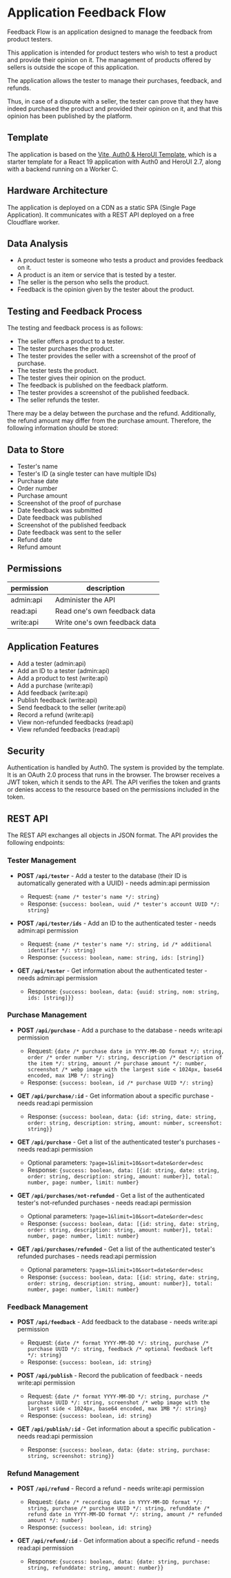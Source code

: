 # Application Feedback Flow

Feedback Flow is an application designed to manage the feedback from product testers. 

This application is intended for product testers who wish to test a product and provide their opinion on it. The management of products offered by sellers is outside the scope of this application. 

The application allows the tester to manage their purchases, feedback, and refunds. 

Thus, in case of a dispute with a seller, the tester can prove that they have indeed purchased the product and provided their opinion on it, and that this opinion has been published by the platform.

## Template

The application is based on the [Vite, Auth0 & HeroUI Template](https://github.com/sctg-development/vite-react-heroui-auth0-template), which is a starter template for a React 19 application with Auth0 and HeroUI 2.7, along with a backend running on a Worker C.

## Hardware Architecture

The application is deployed on a CDN as a static SPA (Single Page Application). It communicates with a REST API deployed on a free Cloudflare worker.

## Data Analysis

- A product tester is someone who tests a product and provides feedback on it. 
- A product is an item or service that is tested by a tester.
- The seller is the person who sells the product.
- Feedback is the opinion given by the tester about the product.

## Testing and Feedback Process

The testing and feedback process is as follows:

- The seller offers a product to a tester.
- The tester purchases the product.
- The tester provides the seller with a screenshot of the proof of purchase.
- The tester tests the product.
- The tester gives their opinion on the product.
- The feedback is published on the feedback platform.
- The tester provides a screenshot of the published feedback.
- The seller refunds the tester.

There may be a delay between the purchase and the refund. Additionally, the refund amount may differ from the purchase amount. Therefore, the following information should be stored:

## Data to Store

- Tester's name
- Tester's ID (a single tester can have multiple IDs)
- Purchase date
- Order number
- Purchase amount
- Screenshot of the proof of purchase
- Date feedback was submitted
- Date feedback was published
- Screenshot of the published feedback
- Date feedback was sent to the seller
- Refund date
- Refund amount

## Permissions

| permission | description |
|------------|-------------|
| admin:api  | Administer the API |
| read:api  | Read one's own feedback data |
| write:api  | Write one's own feedback data |

## Application Features

- Add a tester (admin:api)
- Add an ID to a tester (admin:api)
- Add a product to test (write:api)
- Add a purchase (write:api)
- Add feedback (write:api)
- Publish feedback (write:api)
- Send feedback to the seller (write:api)
- Record a refund (write:api)
- View non-refunded feedbacks (read:api)
- View refunded feedbacks (read:api)

## Security

Authentication is handled by Auth0. The system is provided by the template. It is an OAuth 2.0 process that runs in the browser. The browser receives a JWT token, which it sends to the API. The API verifies the token and grants or denies access to the resource based on the permissions included in the token.

## REST API

The REST API exchanges all objects in JSON format. The API provides the following endpoints:

### Tester Management

- **POST `/api/tester`** - Add a tester to the database (their ID is automatically generated with a UUID) - needs admin:api permission
  - Request: `{name /* tester's name */: string}`
  - Response: `{success: boolean, uuid /* tester's account UUID */: string}`

- **POST `/api/tester/ids`** - Add an ID to the authenticated tester - needs admin:api permission
  - Request: `{name /* tester's name */: string, id /* additional identifier */: string}`
  - Response: `{success: boolean, name: string, ids: [string]}`

- **GET `/api/tester`** - Get information about the authenticated tester - needs admin:api permission
  - Response: `{success: boolean, data: {uuid: string, nom: string, ids: [string]}}`

### Purchase Management

- **POST `/api/purchase`** - Add a purchase to the database - needs write:api permission
  - Request: `{date /* purchase date in YYYY-MM-DD format */: string, order /* order number */: string, description /* description of the item */: string, amount /* purchase amount */: number, screenshot /* webp image with the largest side < 1024px, base64 encoded, max 1MB */: string}`
  - Response: `{success: boolean, id /* purchase UUID */: string}`

- **GET `/api/purchase/:id`** - Get information about a specific purchase - needs read:api permission
  - Response: `{success: boolean, data: {id: string, date: string, order: string, description: string, amount: number, screenshot: string}}`

- **GET `/api/purchase`** - Get a list of the authenticated tester's purchases - needs read:api permission
  - Optional parameters: `?page=1&limit=10&sort=date&order=desc`
  - Response: `{success: boolean, data: [{id: string, date: string, order: string, description: string, amount: number}], total: number, page: number, limit: number}`

- **GET `/api/purchases/not-refunded`** - Get a list of the authenticated tester's not-refunded purchases - needs read:api permission
  - Optional parameters: `?page=1&limit=10&sort=date&order=desc`
  - Response: `{success: boolean, data: [{id: string, date: string, order: string, description: string, amount: number}], total: number, page: number, limit: number}`
  
- **GET `/api/purchases/refunded`** - Get a list of the authenticated tester's refunded purchases - needs read:api permission
  - Optional parameters: `?page=1&limit=10&sort=date&order=desc`
  - Response: `{success: boolean, data: [{id: string, date: string, order: string, description: string, amount: number}], total: number, page: number, limit: number}`

### Feedback Management

- **POST `/api/feedback`** - Add feedback to the database - needs write:api permission
  - Request: `{date /* format YYYY-MM-DD */: string, purchase /* purchase UUID */: string, feedback /* optional feedback left */: string}`
  - Response: `{success: boolean, id: string}`

- **POST `/api/publish`** - Record the publication of feedback - needs write:api permission
  - Request: `{date /* format YYYY-MM-DD */: string, purchase /* purchase UUID */: string, screenshot /* webp image with the largest side < 1024px, base64 encoded, max 1MB */: string}`
  - Response: `{success: boolean, id: string}`

- **GET `/api/publish/:id`** - Get information about a specific publication - needs read:api permission
  - Response: `{success: boolean, data: {date: string, purchase: string, screenshot: string}}`

### Refund Management

- **POST `/api/refund`** - Record a refund - needs write:api permission
  - Request: `{date /* recording date in YYYY-MM-DD format */: string, purchase /* purchase UUID */: string, refunddate /* refund date in YYYY-MM-DD format */: string, amount /* refunded amount */: number}`
  - Response: `{success: boolean, id: string}`

- **GET `/api/refund/:id`** - Get information about a specific refund - needs read:api permission
  - Response: `{success: boolean, data: {date: string, purchase: string, refunddate: string, amount: number}}`